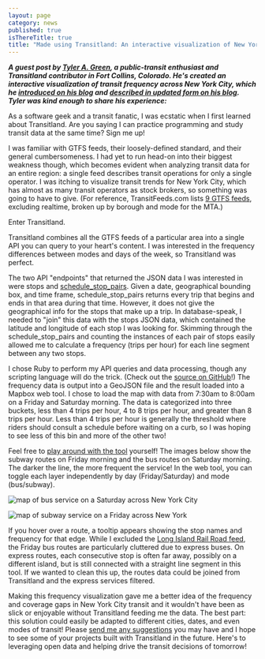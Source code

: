 ```yaml
---
layout: page
category: news
published: true
isThereTitle: true
title: "Made using Transitland: An interactive visualization of New York City transit frequency"
---
```


***A guest post by [Tyler A. Green](http://www.tyleragreen.com/), a public-transit enthusiast and Transitland contributor in Fort Collins, Colorado. He's created an interactive visualization of transit frequency across New York City, which he [introduced on his blog](http://www.tyleragreen.com/blog/2016/02/new-york-city-transit-frequency-visualization/) and [described in updated form on his blog](http://www.tyleragreen.com/blog/2016/03/updated-new-york-city-transit-frequency-visualization/). Tyler was kind enough to share his experience:***

As a software geek and a transit fanatic, I was ecstatic when I first learned about Transitland. Are you saying I can practice programming and study transit data at the same time? Sign me up!

<!-- more -->

I was familiar with GTFS feeds, their loosely-defined standard, and their general cumbersomeness. I had yet to run head-on into their biggest weakness though, which becomes evident when analyzing transit data for an entire region: a single feed describes transit operations for only a single operator. I was itching to visualize transit trends for New York City, which has almost as many transit operators as stock brokers, so something was going to have to give. (For reference, TransitFeeds.com lists [9 GTFS feeds](http://transitfeeds.com/p/mta), excluding realtime, broken up by borough and mode for the MTA.)

Enter Transitland.

Transitland combines all the GTFS feeds of a particular area into a single API you can query to your heart's content. I was interested in the frequency differences between modes and days of the week, so Transitland was perfect.

The two API "endpoints" that returned the JSON data I was interested in were stops and [schedule_stop_pairs](/documentation/datastore/schedules.html). Given a date, geographical bounding box, and time frame, schedule_stop_pairs returns every trip that begins and ends in that area during that time. However, it does not give the geographical info for the stops that make up a trip. In database-speak, I needed to "join" this data with the stops JSON data, which contained the latitude and longitude of each stop I was looking for. Skimming through the schedule_stop_pairs and counting the instances of each pair of stops easily allowed me to calculate a frequency (trips per hour) for each line segment between any two stops.

I chose Ruby to perform my API queries and data processing, though any scripting language will do the trick. (Check out the [source on GitHub](https://github.com/tyleragreen/frequency-visualization)!) The frequency data is output into a GeoJSON file and the result loaded into a Mapbox web tool. I chose to load the map with data from 7:30am to 8:00am on a Friday and Saturday morning. The data is categorized into three buckets, less than 4 trips per hour, 4 to 8 trips per hour, and greater than 8 trips per hour. Less than 4 trips per hour is generally the threshold where riders should consult a schedule before waiting on a curb, so I was hoping to see less of this bin and more of the other two!

Feel free to [play around with the tool](http://www.tyleragreen.com/maps/new_york) yourself! The images below show the subway routes on Friday morning and the bus routes on Saturday morning. The darker the line, the more frequent the service! In the web tool, you can toggle each layer independently by day (Friday/Saturday) and mode (bus/subway).

![map of bus service on a Saturday across New York City](/images/nyc-frequency/nyc-bus-saturday.png)

![map of subway service on a Friday across New York](/images/nyc-frequency/nyc-subway-friday.png)

If you hover over a route, a tooltip appears showing the stop names and frequency for that edge. While I excluded the [Long Island Rail Road feed](https://transit.land/feed-registry/operators/o-dr5-longislandrailroad), the Friday bus routes are particularly cluttered due to express buses. On express routes, each consecutive stop is often far away, possibly on a different island, but is still connected with a straight line segment in this tool. If we wanted to clean this up, the routes data could be joined from Transitland and the express services filtered.

Making this frequency visualization gave me a better idea of the frequency and coverage gaps in New York City transit and it wouldn't have been as slick or enjoyable without Transitland feeding me the data. The best part: this solution could easily be adapted to different cities, dates, and even modes of transit! Please [send me any suggestions](http://www.tyleragreen.com/contact/) you may have and I hope to see some of your projects built with Transitland in the future. Here's to leveraging open data and helping drive the transit decisions of tomorrow!
